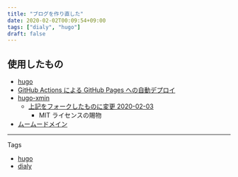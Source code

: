 ```yaml
---
title: "ブログを作り直した"
date: 2020-02-02T00:09:54+09:00
tags: ["dialy", "hugo"]
draft: false
---
```

## 使用したもの
- [hugo](https://gohugo.io/)
- [GitHub Actions による GitHub Pages への自動デプロイ](https://qiita.com/peaceiris/items/d401f2e5724fdcb0759d)
- [hugo-xmin](https://github.com/yihui/hugo-xmin)
    - [上記をフォークしたものに変更 2020-02-03](https://github.com/tbsmcd/hugo-xmin)
        - MIT ライセンスの賜物
- [ムームードメイン](https://muumuu-domain.com/)


---
Tags
- [hugo](/tags/hugo)
- [dialy](/tags/dialy)
